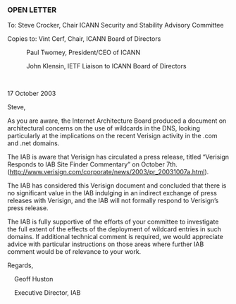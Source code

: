 
### OPEN LETTER



To: Steve Crocker, Chair ICANN Security and Stability Advisory Committee  

Copies to: Vint Cerf, Chair, ICANN Board of Directors  

           Paul Twomey, President/CEO of ICANN   

           John Klensin, IETF Liaison to ICANN Board of Directors  

 



17 October 2003



Steve,




As you are aware, the Internet Architecture Board produced a document on architectural concerns on the use of wildcards in the DNS, looking particularly at the implications on the recent Verisign activity in the .com and .net domains.




The IAB is aware that Verisign has circulated a press release, titled “Verisign Responds to IAB Site Finder Commentary” on October 7th. (<http://www.verisign.com/corporate/news/2003/pr_20031007a.html>).




The IAB has considered this Verisign document and concluded that there is no significant value in the IAB indulging in an indirect exchange of press releases with Verisign, and the IAB will not formally respond to Verisign’s press release.




The IAB is fully supportive of the efforts of your committee to investigate the full extent of the effects of the deployment of wildcard entries in such domains. If additional technical comment is required, we would appreciate advice with particular instructions on those areas where further IAB comment would be of relevance to your work.




Regards,




    Geoff Huston  

    Executive Director, IAB



